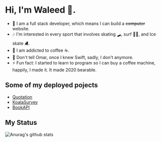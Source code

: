 # Hi, I'm Waleed 👋.

* 🔭 I am a full stack developer, which means I can build a ~~computer~~ website.  
* 🎶 I'm interested in every sport that involves skating 🛹, surf 🏄‍♂️, and Ice skate ⛸.
* 🌱 I am addicted to coffee ☕️.
* 🙊 Don't tell Omar, once I knew Swift, sadly, I don't anymore.
* ⚡ Fun fact: I started to learn to program so I can buy a coffee machine, happily, I made it. It made 2020 bearable. 

## Some of my deployed pojects

* [Quotation](https://joinquotation.netlify.app)
* [KoalaSurvey](https://koalasurvey.netlify.app)
* [BookAPI](https://book-api.netlify.app)

## My Status

![Anurag's github stats](https://github-readme-stats.vercel.app/api?username=waliiidals&show_icons=true)
